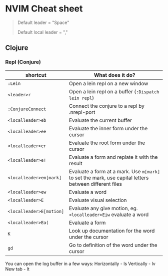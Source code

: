 # NVIM Cheat sheet

> Default leader = "Space"
> 
> Default local leader = ","

## Clojure
### Repl (Conjure)
| shortcut | What does it do? |
|----|-------|
| `:Lein`     | Open a lein repl on a new window |
| `<leader>r` | Open a lein repl on a buffer (`:Dispatch lein repl`) |
| `:ConjureConnect` | Connect the conjure to a repl by .nrepl-port |
| `<localleader>eb` | Evaluate the current buffer |
| `<localleader>ee` | Evaluate the inner form under the cursor |
| `<localleader>er` | Evaluate the root form under the cursor |
| `<localleader>e!` | Evaluate a form and replate it with the result |
| `<localleader>em[mark]` | Evaluate a form at a mark. Use `m[mark]` to set the mark, use capital letters between different files |
| `<localleader>ew` | Evaluate a word |
| `<localleader>E` | Evaluate visual selection | 
| `<localleader>E[motion]`| Evaluate any give motion, eg. `<localleader>Eiw` evaluate a word |
| `<localleader>Ea(` | Evaluate a form |
| `K` | Look up documentation for the word under the cursor |
| `gd` | Go to definition of the word under the cursor |




You can open the log buffer in a few ways:
Horizontally - <localleader>ls
Vertically - <localleader>lv
New tab - <localleader>lt